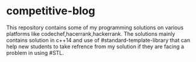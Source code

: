 # competitive-blog
This repository contains some of my programming solutions on various platforms like codechef,hacerrank,hackerrank.
The solutions mainly contains solution in c++14 and use of #standard-template-library that can help new students to take refrence from my solution if they are facing a problem in using #STL.
